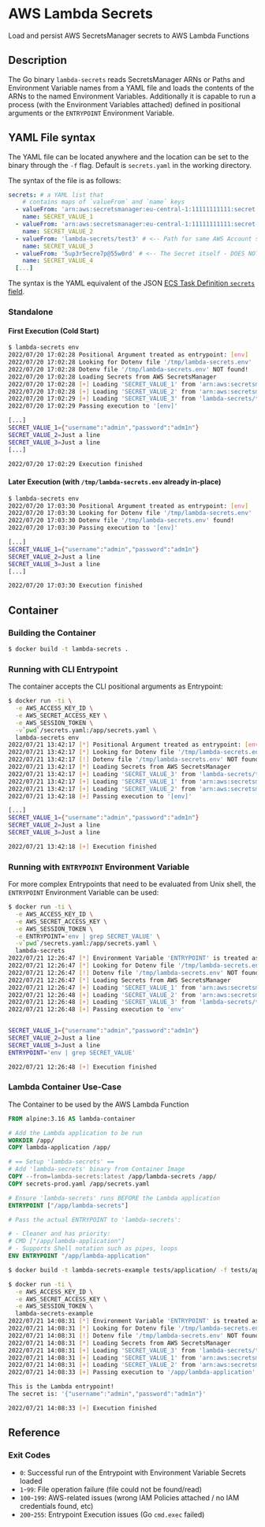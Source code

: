 # AWS Lambda Secrets
Load and persist AWS SecretsManager secrets to AWS Lambda Functions


## Description

The Go binary `lambda-secrets` reads SecretsManager ARNs or Paths and Environment Variable names from a YAML file and loads the contents of the ARNs to the named Environment Variables. Additionally it is capable to run a process (with the Environment Variables attached) defined in positional arguments or the `ENTRYPOINT` Environment Variable.

## YAML File syntax

The YAML file can be located anywhere and the location can be set to the binary through the `-f` flag. Default is `secrets.yaml` in the working directory.

The syntax of the file is as follows:

```yaml
secrets: # a YAML list that
	# contains maps of `valueFrom` and `name` keys
  - valueFrom: 'arn:aws:secretsmanager:eu-central-1:11111111111:secret:lambda-secrets/test1-VeF2Fu' # <-- Full ARN - Works!
    name: SECRET_VALUE_1
  - valueFrom: 'arn:aws:secretsmanager:eu-central-1:11111111111:secret:lambda-secrets/test2' # <-- ARN without suffix - Works!
    name: SECRET_VALUE_2
  - valueFrom: 'lambda-secrets/test3' # <-- Path for same AWS Account secrets - Works!
    name: SECRET_VALUE_3
  - valueFrom: '5up3r5ecre7p@55w0rd' # <-- The Secret itself - DOES NOT WORK!
    name: SECRET_VALUE_4
  [...]
```

The syntax is the YAML equivalent of the JSON [ECS Task Definition `secrets` field](https://docs.aws.amazon.com/AmazonECS/latest/developerguide/task_definition_parameters.html#secrets).


### Standalone

#### First Execution (Cold Start)
```bash
$ lambda-secrets env
2022/07/20 17:02:28 Positional Argument treated as entrypoint: [env]
2022/07/20 17:02:28 Looking for Dotenv file '/tmp/lambda-secrets.env'
2022/07/20 17:02:28 Dotenv file '/tmp/lambda-secrets.env' NOT found!
2022/07/20 17:02:28 Loading Secrets from AWS SecretsManager
2022/07/20 17:02:28 [+] Loading 'SECRET_VALUE_1' from 'arn:aws:secretsmanager:eu-central-1:11111111111:secret:lambda-secrets/test1'
2022/07/20 17:02:28 [+] Loading 'SECRET_VALUE_2' from 'arn:aws:secretsmanager:eu-central-1:11111111111:secret:lambda-secrets/test2'
2022/07/20 17:02:29 [+] Loading 'SECRET_VALUE_3' from 'lambda-secrets/test2'
2022/07/20 17:02:29 Passing execution to '[env]'

[...]
SECRET_VALUE_1={"username":"admin","password":"adm1n"}
SECRET_VALUE_2=Just a line
SECRET_VALUE_3=Just a line
[...]

2022/07/20 17:02:29 Execution finished
```

#### Later Execution (with `/tmp/lambda-secrets.env` already in-place)
```bash
$ lambda-secrets env
2022/07/20 17:03:30 Positional Argument treated as entrypoint: [env]
2022/07/20 17:03:30 Looking for Dotenv file '/tmp/lambda-secrets.env'
2022/07/20 17:03:30 Dotenv file '/tmp/lambda-secrets.env' found!
2022/07/20 17:03:30 Passing execution to '[env]'

[...]
SECRET_VALUE_1={"username":"admin","password":"adm1n"}
SECRET_VALUE_2=Just a line
SECRET_VALUE_3=Just a line
[...]

2022/07/20 17:03:30 Execution finished
```

## Container

### Building the Container

```bash
$ docker build -t lambda-secrets .
```

### Running with CLI Entrypoint
The container accepts the CLI positional arguments as Entrypoint:
```bash
$ docker run -ti \
  -e AWS_ACCESS_KEY_ID \
  -e AWS_SECRET_ACCESS_KEY \
  -e AWS_SESSION_TOKEN \
  -v`pwd`/secrets.yaml:/app/secrets.yaml \
  lambda-secrets env
2022/07/21 13:42:17 [*] Positional Argument treated as entrypoint: [env]
2022/07/21 13:42:17 [*] Looking for Dotenv file '/tmp/lambda-secrets.env'
2022/07/21 13:42:17 [!] Dotenv file '/tmp/lambda-secrets.env' NOT found!
2022/07/21 13:42:17 [*] Loading Secrets from AWS SecretsManager
2022/07/21 13:42:17 [+] Loading 'SECRET_VALUE_3' from 'lambda-secrets/test2'
2022/07/21 13:42:17 [+] Loading 'SECRET_VALUE_1' from 'arn:aws:secretsmanager:eu-central-1:533973265978:secret:lambda-secrets/test1'
2022/07/21 13:42:17 [+] Loading 'SECRET_VALUE_2' from 'arn:aws:secretsmanager:eu-central-1:533973265978:secret:lambda-secrets/test2'
2022/07/21 13:42:18 [+] Passing execution to '[env]'

[...]
SECRET_VALUE_1={"username":"admin","password":"adm1n"}
SECRET_VALUE_2=Just a line
SECRET_VALUE_3=Just a line

2022/07/21 13:42:18 [+] Execution finished

```

### Running with `ENTRYPOINT` Environment Variable
For more complex Entrypoints that need to be evaluated from Unix shell, the `ENTRYPOINT` Environment Variable can be used:
```bash
$ docker run -ti \
  -e AWS_ACCESS_KEY_ID \
  -e AWS_SECRET_ACCESS_KEY \
  -e AWS_SESSION_TOKEN \
  -e ENTRYPOINT='env | grep SECRET_VALUE' \
  -v`pwd`/secrets.yaml:/app/secrets.yaml \
  lambda-secrets
2022/07/21 12:26:47 [*] Environment Variable 'ENTRYPOINT' is treated as entrypoint: env | grep SECRET_VALUE
2022/07/21 12:26:47 [*] Looking for Dotenv file '/tmp/lambda-secrets.env'
2022/07/21 12:26:47 [!] Dotenv file '/tmp/lambda-secrets.env' NOT found!
2022/07/21 12:26:47 [*] Loading Secrets from AWS SecretsManager
2022/07/21 12:26:47 [+] Loading 'SECRET_VALUE_1' from 'arn:aws:secretsmanager:eu-central-1:11111111111:secret:lambda-secrets/test1'
2022/07/21 12:26:48 [+] Loading 'SECRET_VALUE_2' from 'arn:aws:secretsmanager:eu-central-1:11111111111:secret:lambda-secrets/test2'
2022/07/21 12:26:48 [+] Loading 'SECRET_VALUE_3' from 'lambda-secrets/test2'
2022/07/21 12:26:48 [+] Passing execution to 'env'


SECRET_VALUE_1={"username":"admin","password":"adm1n"}
SECRET_VALUE_2=Just a line
SECRET_VALUE_3=Just a line
ENTRYPOINT='env | grep SECRET_VALUE'

2022/07/21 12:26:48 [+] Execution finished
```

### Lambda Container Use-Case

The Container to be used by the AWS Lambda Function
```dockerfile
FROM alpine:3.16 AS lambda-container

# Add the Lambda application to be run
WORKDIR /app/
COPY lambda-application /app/

# == Setup 'lambda-secrets' ==
# Add 'lambda-secrets' binary from Container Image
COPY --from=lambda-secrets:latest /app/lambda-secrets /app/
COPY secrets-prod.yaml /app/secrets.yaml

# Ensure 'lambda-secrets' runs BEFORE the Lambda application
ENTRYPOINT ["/app/lambda-secrets"]

# Pass the actual ENTRYPOINT to 'lambda-secrets':

# - Cleaner and has priority:
# CMD ["/app/lambda-application"]
# - Supports Shell notation such as pipes, loops
ENV ENTRYPOINT "/app/lambda-application"
```

```bash
$ docker build -t lambda-secrets-example tests/application/ -f tests/application/Dockerfile
```

```bash
$ docker run -ti \
  -e AWS_ACCESS_KEY_ID \
  -e AWS_SECRET_ACCESS_KEY \
  -e AWS_SESSION_TOKEN \
  lambda-secrets-example
2022/07/21 14:08:31 [*] Environment Variable 'ENTRYPOINT' is treated as entrypoint: /app/lambda-application
2022/07/21 14:08:31 [*] Looking for Dotenv file '/tmp/lambda-secrets.env'
2022/07/21 14:08:31 [!] Dotenv file '/tmp/lambda-secrets.env' NOT found!
2022/07/21 14:08:31 [*] Loading Secrets from AWS SecretsManager
2022/07/21 14:08:31 [+] Loading 'SECRET_VALUE_3' from 'lambda-secrets/test2'
2022/07/21 14:08:31 [+] Loading 'SECRET_VALUE_1' from 'arn:aws:secretsmanager:eu-central-1:11111111111:secret:lambda-secrets/test1'
2022/07/21 14:08:31 [+] Loading 'SECRET_VALUE_2' from 'arn:aws:secretsmanager:eu-central-1:11111111111:secret:lambda-secrets/test2'
2022/07/21 14:08:33 [+] Passing execution to '/app/lambda-application'

This is the Lambda entrypoint!
The secret is: '{"username":"admin","password":"adm1n"}'

2022/07/21 14:08:33 [+] Execution finished
````


## Reference

### Exit Codes

* `0`: Successful run of the Entrypoint with Environment Variable Secrets loaded
* `1`-`99`: File operation failure (file could not be found/read)
* `100`-`199`: AWS-related issues (wrong IAM Policies attached / no IAM credentials found, etc)
* `200`-`255`: Entrypoint Execution issues (Go `cmd.exec` failed)
